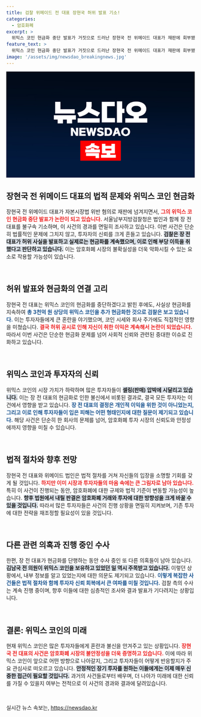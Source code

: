 ```yaml
---
title: 검찰 위메이드 전 대표 장현국 허위 발표 기소!
categories:
  - 암호화폐
excerpt: >
  위믹스 코인 현금화 중단 발표가 거짓으로 드러난 장현국 전 위메이드 대표가 재판에 회부됐다. 그는 허위 발표로 부당 이득을 취한 혐의를 받고 있어, 코인 시장에 큰 파장을 일으키고 있다.
feature_text: >
  위믹스 코인 현금화 중단 발표가 거짓으로 드러난 장현국 전 위메이드 대표가 재판에 회부됐다. 그는 허위 발표로 부당 이득을 취한 혐의를 받고 있어, 코인 시장에 큰 파장을 일으키고 있다.
image: '/assets/img/newsdao_breakingnews.jpg'
---
```


<p><img src="/assets/img/newsdao_breakingnews.jpg" alt="pcversion 속보" /></p>

<h2 data-ke-size="size26">장현국 전 위메이드 대표의 법적 문제와 위믹스 코인 현금화</h2>

<p data-ke-size="size16">장현국 전 위메이드 대표가 자본시장법 위반 혐의로 재판에 넘겨지면서, <b><span style="color: #ee2323;">그의 위믹스 코인 현금화 중단 발표가 논란이 되고 있습니다.</span></b> 서울남부지방검찰청은 법인과 함께 장 전 대표를 불구속 기소하며, 이 사건의 경과를 면밀히 조사하고 있습니다. 이번 사건은 단순히 법률적인 문제에 그치지 않고, 투자자의 신뢰를 크게 흔들고 있습니다. <b><span style="background-color: #21538527;">검찰은 장 전 대표가 허위 사실을 발표하고 실제로는 현금화를 계속했으며, 이로 인해 부당 이득을 취했다고 판단하고 있습니다.</span></b> 이는 암호화폐 시장의 불확실성을 더욱 악화시킬 수 있는 요소로 작용할 가능성이 있습니다.</p>

<p data-ke-size="size16">&nbsp;</p>

<h2 data-ke-size="size26">허위 발표와 현금화의 연결 고리</h2>

<p data-ke-size="size16">장현국 전 대표는 위믹스 코인의 현금화를 중단하겠다고 밝힌 후에도, 사실상 현금화를 지속하여 <b><span style="color: #1a5490;">총 3천억 원 상당의 위믹스 코인을 추가 현금화한 것으로 검찰은 보고 있습니다.</span></b> 이는 투자자들에게 큰 혼란을 야기했으며, 코인 시세와 회사 주가에도 직접적인 영향을 미쳤습니다. <b><span style="color: #ee2323;">결국 허위 공시로 인해 자신이 취한 이익은 계속해서 논란이 되었습니다.</span></b> 따라서 이번 사건은 단순한 현금화 문제를 넘어 사회적 신뢰와 관련된 중대한 이슈로 진화하고 있습니다.</p>

<p data-ke-size="size16">&nbsp;</p>

<h2 data-ke-size="size26">위믹스 코인과 투자자의 신뢰</h2>

<p data-ke-size="size16">위믹스 코인의 시장 가치가 하락하며 많은 투자자들이 <b><span style="background-color: #21538527;">셀링(판매) 압박에 시달리고 있습니다.</span></b> 이는 장 전 대표의 현금화로 인한 불신에서 비롯된 결과로, 결국 모든 투자자는 이 건에서 영향을 받고 있습니다. <b><span style="color: #1a5490;">장 전 대표의 결정은 개인적 이익을 위한 것이 아니었는지, 그리고 이로 인해 투자자들이 입은 피해는 어떤 형태인지에 대한 질문이 제기되고 있습니다.</span></b> 해당 사건은 단순히 한 회사의 문제를 넘어, 암호화폐 투자 시장의 신뢰도와 안정성에까지 영향을 미칠 수 있습니다.</p>

<p data-ke-size="size16">&nbsp;</p>

<h2 data-ke-size="size26">법적 절차와 향후 전망</h2>

<p data-ke-size="size16">장현국 전 대표와 위메이드 법인은 법적 절차를 거쳐 자신들의 입장을 소명할 기회를 갖게 될 것입니다. <b><span style="color: #ee2323;">하지만 이미 시장과 투자자들의 마음 속에는 큰 그림자로 남아 있습니다.</span></b> 특히 이 사건이 진행되는 동안, 암호화폐에 대한 규제와 법적 기준이 변동할 가능성이 높습니다. <b><span style="background-color: #21538527;">향후 법원에서 내릴 판결은 암호화폐 거래와 투자에 대한 방향성을 크게 바꿀 수 있을 것입니다.</span></b> 따라서 많은 투자자들은 사건의 진행 상황을 면밀히 지켜보며, 기존 투자에 대한 전략을 재조정할 필요성이 있을 것입니다.</p>

<p data-ke-size="size16">&nbsp;</p>

<h2 data-ke-size="size26">다른 관련 의혹과 진행 중인 수사</h2>

<p data-ke-size="size16">한편, 장 전 대표가 현금화를 단행하는 동안 수사 중인 또 다른 의혹들이 남아 있습니다. <b><span style="background-color: #21538527;">김남국 전 의원이 위믹스 코인을 보유하고 있었던 일 역시 주목받고 있습니다.</span></b> 이렇던 상황에서, 내부 정보를 알고 있었는지에 대한 의문도 제기되고 있습니다. <b><span style="color: #1a5490;">이렇게 복잡한 사건들은 법적 절차와 함께 투자자 신뢰 회복에서 큰 여파를 미칠 것입니다.</span></b> 검찰 측의 수사는 계속 진행 중이며, 향후 이들에 대한 심층적인 조사와 결과 발표가 기다려지는 상황입니다.</p>

<p data-ke-size="size16">&nbsp;</p>

<h2 data-ke-size="size26">결론: 위믹스 코인의 미래</h2>

<p data-ke-size="size16">현재 위믹스 코인은 많은 투자자들에게 혼란과 불신을 안겨주고 있는 상황입니다. <b><span style="color: #ee2323;">장현국 전 대표의 사건은 암호화폐 시장의 불안정성을 더욱 증명하고 있습니다.</span></b> 이에 따라 위믹스 코인이 앞으로 어떤 방향으로 나아갈지, 그리고 투자자들이 어떻게 반응할지가 주요 관심사로 떠오르고 있습니다. <b><span style="background-color: #21538527;">안정적인 장기 투자를 원하는 이들에게는 이제 매우 신중한 접근이 필요할 것입니다.</span></b> 과거의 사건들로부터 배우며, 더 나아가 미래에 대한 신뢰를 가질 수 있을지 여부는 전적으로 이 사건의 경과와 결과에 달려있습니다.</p>

<p data-ke-size="size16">&nbsp;</p>
실시간 뉴스 속보는, <a href="https://newsdao.kr" rel="dofollow">https://newsdao.kr</a>


